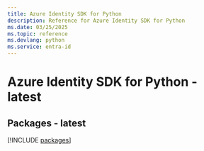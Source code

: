 ```yaml
---
title: Azure Identity SDK for Python
description: Reference for Azure Identity SDK for Python
ms.date: 03/25/2025
ms.topic: reference
ms.devlang: python
ms.service: entra-id
---
```

# Azure Identity SDK for Python - latest
## Packages - latest
[!INCLUDE [packages](identity-index.md)]